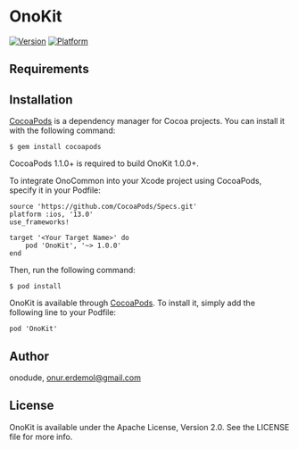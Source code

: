 # OnoKit

[![Version](https://img.shields.io/cocoapods/v/OnoKit)](https://cocoapods.org/pods/onocommon)
[![Platform](https://img.shields.io/cocoapods/p/OnoKit)](https://cocoapods.org/pods/onocommon)

## Requirements

## Installation

[CocoaPods](https://cocoapods.org) is a dependency manager for Cocoa projects. You can install it with the following command:

`$ gem install cocoapods`

CocoaPods 1.1.0+ is required to build OnoKit 1.0.0+.

To integrate OnoCommon into your Xcode project using CocoaPods, specify it in your Podfile:

```
source 'https://github.com/CocoaPods/Specs.git'
platform :ios, '13.0'
use_frameworks!

target '<Your Target Name>' do
    pod 'OnoKit', '~> 1.0.0'
end
```

Then, run the following command:

`$ pod install`


OnoKit is available through [CocoaPods](https://cocoapods.org). To install it, simply add the following line to your Podfile:

```
pod 'OnoKit'
```

## Author

onodude, onur.erdemol@gmail.com

## License

OnoKit is available under the Apache License, Version 2.0. See the LICENSE file for more info.

